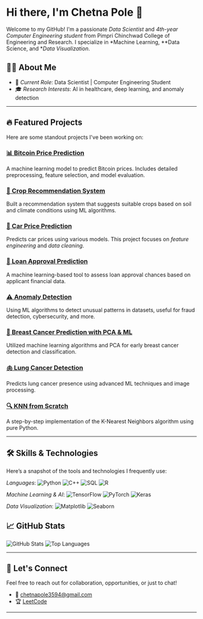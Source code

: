 # Hi there, I'm Chetna Pole 👋

Welcome to my GitHub! I'm a passionate *Data Scientist* and *4th-year Computer Engineering student* from Pimpri Chinchwad College of Engineering and Research. I specialize in *Machine Learning, **Data Science, and **Data Visualization*.

## 👨‍💻 About Me

- 🌟 *Current Role*: Data Scientist | Computer Engineering Student
- 🎓 *Research Interests*: AI in healthcare, deep learning, and anomaly detection


---

## 🔥 Featured Projects

Here are some standout projects I've been working on:

### [📊 Bitcoin Price Prediction](https://github.com/atharva1554/Bitcoin_price_prediction)
A machine learning model to predict Bitcoin prices. Includes detailed preprocessing, feature selection, and model evaluation.

### [🌾 Crop Recommendation System](https://github.com/atharva1554/Crop-Recommendation)
Built a recommendation system that suggests suitable crops based on soil and climate conditions using ML algorithms.

### [🚗 Car Price Prediction](https://github.com/atharva1554/car-price-prediction)
Predicts car prices using various models. This project focuses on *feature engineering* and *data cleaning*.

### [💸 Loan Approval Prediction](https://github.com/atharva1554/Loan-Approval-Prediction)
A machine learning-based tool to assess loan approval chances based on applicant financial data.

### [⚠ Anomaly Detection](https://github.com/atharva1554/Anomaly-Detection)
Using ML algorithms to detect unusual patterns in datasets, useful for fraud detection, cybersecurity, and more.

### [🧠 Breast Cancer Prediction with PCA & ML](https://github.com/atharva1554/Breast-Cancer-Prediction-with-Machine-Learning-and-PCA)
Utilized machine learning algorithms and PCA for early breast cancer detection and classification.

### [🫁 Lung Cancer Detection](https://github.com/atharva1554/Lung-Cancer-Detection-Using-ML-Algorithms)
Predicts lung cancer presence using advanced ML techniques and image processing.

### [🔍 KNN from Scratch](https://github.com/atharva1554/KNN-FROM-SCRATCH)
A step-by-step implementation of the K-Nearest Neighbors algorithm using pure Python.

---

## 🛠 Skills & Technologies

Here’s a snapshot of the tools and technologies I frequently use:

*Languages*:
![Python](https://img.shields.io/badge/-Python-3776AB?logo=python&logoColor=ffffff)
![C++](https://img.shields.io/badge/-C%2B%2B-00599C?logo=c%2B%2B&logoColor=ffffff)
![SQL](https://img.shields.io/badge/-SQL-003B57?logo=mysql&logoColor=ffffff)
![R](https://img.shields.io/badge/-R-276DC3?logo=r&logoColor=ffffff)

*Machine Learning & AI*:
![TensorFlow](https://img.shields.io/badge/-TensorFlow-FF6F00?logo=tensorflow&logoColor=ffffff)
![PyTorch](https://img.shields.io/badge/-PyTorch-EE4C2C?logo=pytorch&logoColor=ffffff)
![Keras](https://img.shields.io/badge/-Keras-D00000?logo=keras&logoColor=ffffff)

*Data Visualization*:
![Matplotlib](https://img.shields.io/badge/-Matplotlib-003C71?logo=matplotlib&logoColor=ffffff)
![Seaborn](https://img.shields.io/badge/-Seaborn-0D3F5F?logo=seaborn&logoColor=ffffff)


## 📈 GitHub Stats

![GitHub Stats](https://github-readme-stats.vercel.app/api?username=atharva1554&show_icons=true&count_private=true&hide_title=true&hide_border=true&theme=radical)
![Top Languages](https://github-readme-stats.vercel.app/api/top-langs/?username=atharva1554&layout=compact&hide_title=true&hide_border=true&theme=radical)

---

## 🤝 Let's Connect

Feel free to reach out for collaboration, opportunities, or just to chat!

- 📧 [chetnapole3594@gmail.com](mailto:chetnapole3594@gmail.com)
- 🏆 [LeetCode](https://leetcode.com/u/chetna2003/)

---
